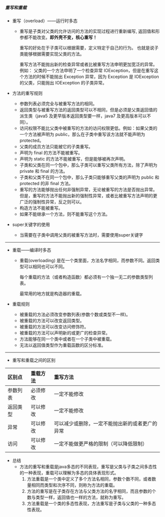 ##### 重写和重载

- 重写（overload）——运行时多态

  - 重写是子类对父类的允许访问的方法的实现过程进行重新编写, 返回值和形参都不能改变。**即外壳不变，核心重写！**

    重写的好处在于子类可以根据需要，定义特定于自己的行为。 也就是说子类能够根据需要实现父类的方法。

    重写方法不能抛出新的检查异常或者比被重写方法申明更加宽泛的异常。例如： 父类的一个方法申明了一个检查异常 IOException，但是在重写这个方法的时候不能抛出 Exception 异常，因为 Exception 是 IOException 的父类，只能抛出 IOException 的子类异常。

- 方法的重写规则
  - 参数列表必须完全与被重写方法的相同。
  - 返回类型与被重写方法的返回类型可以不相同，但是必须是父类返回值的派生类（java5 及更早版本返回类型要一样，java7 及更高版本可以不同）。
  - 访问权限不能比父类中被重写的方法的访问权限更低。例如：如果父类的一个方法被声明为 public，那么在子类中重写该方法就不能声明为 protected。
  - 父类的成员方法只能被它的子类重写。
  - 声明为 final 的方法不能被重写。
  - 声明为 static 的方法不能被重写，但是能够被再次声明。
  - 子类和父类在同一个包中，那么子类可以重写父类所有方法，除了声明为 private 和 final 的方法。
  - 子类和父类不在同一个包中，那么子类只能够重写父类的声明为 public 和 protected 的非 final 方法。
  - 重写的方法能够抛出任何非强制异常，无论被重写的方法是否抛出异常。但是，重写的方法不能抛出新的强制性异常，或者比被重写方法声明的更广泛的强制性异常，反之则可以。
  - 构造方法不能被重写。
  - 如果不能继承一个方法，则不能重写这个方法。

- super关键字的使用
  - 当需要在子类中调用父类的被重写方法时，需要使用super关键字

***

- 重载——编译时多态

  - 重载(overloading) 是在一个类里面，方法名字相同，而参数不同。返回类型可以相同也可以不同。

    每个重载的方法（或者构造函数）都必须有一个独一无二的参数类型列表。

    最常用的地方就是构造器的重载。

- 重载规则
  - 被重载的方法必须改变参数列表(参数个数或类型不一样)。
  - 被重载的方法可以改变返回类型。
  - 被重载的方法可以改变访问修饰符。
  - 被重载的方法可以声明新的或更广的检查异常。
  - 方法能够在同一个类中或者在一个子类中被重载。
  - 无法以返回值类型作为重载函数的区分标准。

***

- 重写和重载之间的区别

| 区别点   | 重载方法 | 重写方法                                       |
| :------- | :------- | :--------------------------------------------- |
| 参数列表 | 必须修改 | 一定不能修改                                   |
| 返回类型 | 可以修改 | 一定不能修改                                   |
| 异常     | 可以修改 | 可以减少或删除，一定不能抛出新的或者更广的异常 |
| 访问     | 可以修改 | 一定不能做更严格的限制（可以降低限制）         |

- 总结
  - 方法的重写和重载是java多态的不同表现，重写是父类与子类之间多态性的一种表现，重载可以理解为多态的具体表现形式。
    1. 方法重载是一个类中定义了多个方法名相同，参数个数不同，或者数量相同而类型和次序不同，则称为方法的重载。
    2. 方法的重写是在子类存在方法与父类方法的名字相同，而且参数的个数与类型一样，返回值也一样的方法，就称为重写。
    3. 方法重载是一个类的多态性表现，方法重写是子类与父类的一种多态性表现。